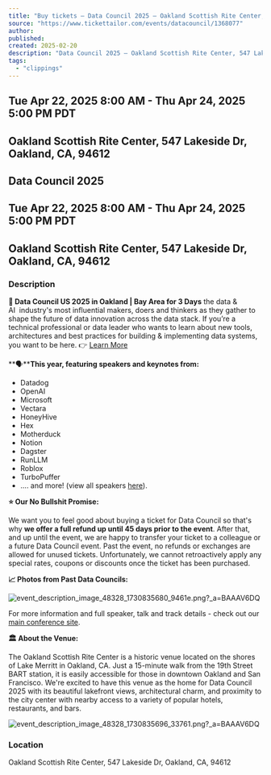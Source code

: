 ```yaml
---
title: "Buy tickets – Data Council 2025 – Oakland Scottish Rite Center, 547 Lakeside Dr, Oakland, CA"
source: "https://www.tickettailor.com/events/datacouncil/1368077"
author:
published:
created: 2025-02-20
description: "Data Council 2025 – Oakland Scottish Rite Center, 547 Lakeside Dr, Oakland, CA, Tue Apr 22, 2025 - Thu Apr 24, 2025 - 📢 Data Council US 2025 in Oakland | Bay Area for 3 Days the data &amp; AI  industry's most influential makers, doers and thinkers as they gather to shape the future of data innovation across the data stack. If you’re a technical profession..."
tags:
  - "clippings"
---
```

## Tue Apr 22, 2025 8:00 AM - Thu Apr 24, 2025 5:00 PM PDT

## Oakland Scottish Rite Center, 547 Lakeside Dr, Oakland, CA, 94612

## Data Council 2025

## Tue Apr 22, 2025 8:00 AM - Thu Apr 24, 2025 5:00 PM PDT

## Oakland Scottish Rite Center, 547 Lakeside Dr, Oakland, CA, 94612

### Description

**📢 Data Council US 2025 in Oakland | Bay Area for 3 Days** the data & AI  industry's most influential makers, doers and thinkers as they gather to shape the future of data innovation across the data stack. If you’re a technical professional or data leader who wants to learn about new tools, architectures and best practices for building & implementing data systems, you want to be here. 👉 [Learn More](https://www.datacouncil.ai/)  

**🗣****This year, featuring speakers and keynotes from:**

- Datadog
- OpenAI
- Microsoft
- Vectara
- HoneyHive
- Hex
- Motherduck
- Notion
- Dagster
- RunLLM
- Roblox
- TurboPuffer
- .... and more! (view all speakers [here](https://www.datacouncil.ai/bay-2025)).

**⭐ Our No Bullshit Promise:**  

We want you to feel good about buying a ticket for Data Council so that's why **we offer a full refund up until 45 days prior to the event**. After that, and up until the event, we are happy to transfer your ticket to a colleague or a future Data Council event. Past the event, no refunds or exchanges are allowed for unused tickets. Unfortunately, we cannot retroactively apply any special rates, coupons or discounts once the ticket has been purchased.

**📈 Photos from Past Data Councils:**

![event_description_image_48328_1730835680_9461e.png?_a=BAAAV6DQ](https://uploads.tickettailor.com/c_limit,w_630/v1/production/userfiles/event_description_image_48328_1730835680_9461e.png?_a=BAAAV6DQ)

For more information and full speaker, talk and track details - check out our [main conference site](https://www.datacouncil.ai/).

**🏛️ About the Venue:**  

The Oakland Scottish Rite Center is a historic venue located on the shores of Lake Merritt in Oakland, CA. Just a 15-minute walk from the 19th Street BART station, it is easily accessible for those in downtown Oakland and San Francisco. We're excited to have this venue as the home for Data Council 2025 with its beautiful lakefront views, architectural charm, and proximity to the city center with nearby access to a variety of popular hotels, restaurants, and bars.

![event_description_image_48328_1730835696_33761.png?_a=BAAAV6DQ](https://uploads.tickettailor.com/c_limit,w_630/v1/production/userfiles/event_description_image_48328_1730835696_33761.png?_a=BAAAV6DQ)

### Location

Oakland Scottish Rite Center, 547 Lakeside Dr, Oakland, CA, 94612